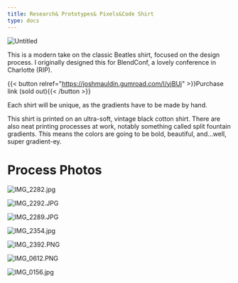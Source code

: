 ```yaml
---
title: Research& Prototypes& Pixels&Code Shirt
type: docs
---
```



![Untitled](/img/Untitled%202.png)

This is a modern take on the classic Beatles shirt, focused on the design process. I originally designed this for BlendConf, a lovely conference in Charlotte (RIP).

{{< button relref="https://joshmauldin.gumroad.com/l/yjBUj" >}}Purchase link (sold out){{< /button >}}

Each shirt will be unique, as the gradients have to be made by hand.

This shirt is printed on an ultra-soft, vintage black cotton shirt. There are also neat printing processes at work, notably something called split fountain gradients. This means the colors are going to be bold, beautiful, and…well, super gradient-ey.

# Process Photos


![IMG_2282.jpg](/img/IMG_2282.jpg)

![IMG_2292.JPG](/img/IMG_2292.jpg)

![IMG_2289.JPG](/img/IMG_2289.jpg)

![IMG_2354.jpg](/img/IMG_2354.jpg)

![IMG_2392.PNG](/img/IMG_2392.png)

![IMG_0612.PNG](/img/IMG_0612.png)

![IMG_0156.jpg](/img/IMG_0156.jpg)
